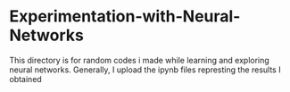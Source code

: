 # Experimentation-with-Neural-Networks
This directory is for random codes i made while learning and exploring neural networks.
Generally, I upload the ipynb files represting the results I obtained
